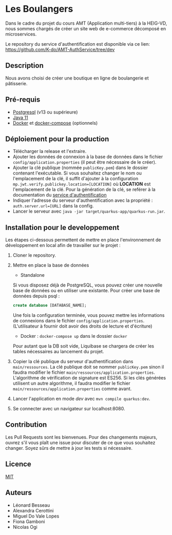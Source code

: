# Les Boulangers
Dans le cadre du projet du cours AMT (Application multi-tiers) à la HEIG-VD, nous sommes chargés de créer un site web de e-commerce décomposé en microservices. 

Le repository du service d'authentification est disponible via ce lien: https://github.com/K-do/AMT-AuthService/tree/dev 

## Description
Nous avons choisi de créer une boutique en ligne de boulangerie et pâtisserie.

## Pré-requis
- [Postgresql](https://www.postgresql.org/download/) (v13 ou supérieure)
- [Java 11](https://adoptopenjdk.net/installation.html)
- [Docker](https://docs.docker.com/get-docker/) et [docker-compose](https://docs.docker.com/compose/install/) (optionnels)

## Déploiement pour la production
- Télécharger la release et l'extraire. 
- Ajouter les données de connexion à la base de données dans le fichier `config/application.properties` (il peut être nécessaire de le créer).
- Ajouter la clé publique (nommée `publicKey.pem`) dans le dossier contenant l'exécutable. Si vous souhaitez changer le nom ou l'emplacement de la clé, il suffit d'ajouter à la configuration `mp.jwt.verify.publickey.location=[LOCATION]` où **LOCATION** est l'emplacement de la clé. Pour la génération de la clé, se reférer à la documentation du [service d'authentification](https://github.com/K-do/AMT-AuthService/tree/dev)
- Indiquer l'adresse du serveur d'authentification avec la propriété : `auth.server.url=[URL]` dans la config.
- Lancer le serveur avec `java -jar target/quarkus-app/quarkus-run.jar`.


## Installation pour le developpement
Les étapes ci-dessous permettent de mettre en place l'environnement de développement en local afin de travailler sur le projet :

1. Cloner le repository. 

2. Mettre en place la base de données

   - Standalone

   Si vous disposez déjà de PostgreSQL, vous pouvez créer une nouvelle base de données ou en utiliser une existante.
Pour créer une base de données depuis psql :

   ```sql
   create database [DATABASE_NAME];
   ```

   Une fois la configuration terminée, vous pouvez mettre les informations de connexions dans le fichier `config/application.properties`. (L'utilisateur à fournir doit avoir des droits de lecture et d'écriture)

   - Docker : `docker-compose up` dans le dossier `docker`

   Pour autant que la DB soit vide, Liquibase se chargera de créer les tables nécessaires au lancement du projet. 

3. Copier la clé publique du serveur d'authentification dans `main/ressources`. La clé publique doit se nommer `publicKey.pem` sinon il faudra modifier le fichier `main/ressources/application.properties`. L'algorithme de vérification de signature est ES256. Si les clés générées utilisent un autre algorithme, il faudra modifier le fichier `main/ressources/application.properties` comme avant.

3. Lancer l'application en mode *dev* avec `mvn compile quarkus:dev`.

4. Se connecter avec un navigateur sur localhost:8080.


## Contribution
Les Pull Requests sont les bienvenues. Pour des changements majeurs, ouvrez s'il vous plaît une issue pour discuter de ce que vous souhaitez changer.
Soyez sûrs de mettre à jour les tests si nécessaire.

## Licence
[MIT](https://choosealicense.com/licenses/mit/)

## Auteurs
- Léonard Besseau
- Alexandra Cerottini
- Miguel Do Vale Lopes
- Fiona Gamboni
- Nicolas Ogi
